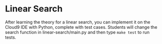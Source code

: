 # Linear Search
After learning the theory for a linear search, you can implement it on the Cloud9 IDE with Python, complete with test cases. Students will change the search function in linear-search/main.py and then type ```make test``` to run tests.
